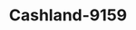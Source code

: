 ---
f_zip-code: 42431
f_state-code: KY
title: Cashland-9159
f_phone: 270-825-1856
f_city-only: Madisonville
f_address: 315 South Main Street Madisonville
f_location-unique-id: '9159'
slug: cashland-9159
updated-on: '2024-05-30T13:46:58.046Z'
created-on: '2024-05-30T13:36:59.803Z'
published-on: '2024-05-30T13:54:32.469Z'
f_city-state: cms/city/madisonville-ky.md
f_company: cms/company/cashland.md
f_state: cms/state/kentucky.md
layout: '[payday-loan].html'
tags: payday-loan
---